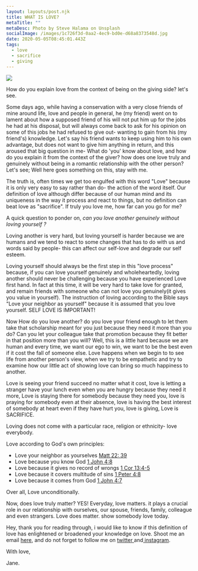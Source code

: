 ```yaml
---
layout: layouts/post.njk
title: WHAT IS LOVE?
metaTitle: ""
metaDesc: Photo by Steve Halama on Unsplash
socialImage: /images/1c726f3d-0aa2-4ec9-bd0e-d68a8373548d.jpg
date: 2020-05-05T08:45:01.443Z
tags:
  - love
  - sacrifice
  - giving
---
```

![](/images/1c726f3d-0aa2-4ec9-bd0e-d68a8373548d.jpg)

How do you explain love from the context of being on the giving side? let's see.

Some days ago, while having a conservation with a very close friends of mine around life, love and people in general, he (my friend) went on to lament about how a supposed friend of his will not put him up for the jobs he had at his disposal, but will always come back to ask for his opinion on some of this jobs he had refused to give out- wanting to gain from his (my friend's) knowledge. Let's say his friend wants to keep using him to his own advantage, but does not want to give him anything in return, and this aroused that big question in me- What do 'you' know about love, and how do you explain it from the context of the giver? how does one love truly and genuinely without being in a romantic relationship with the other person?  Let's see; Well here goes something on this, stay with me. 

The truth is, often times we get too engulfed with this word "Love" because it is only very easy to say rather than do- the action of the word itself. Our definition of love although differ because of our human mind and its uniqueness in the way it process and react to things, but no definition can beat love as "sacrifice". If truly you love me, how far can you go for me?

A quick question to ponder on, *can you love another genuinely without loving yourself ?* 

Loving another is very hard, but loving yourself is harder because we are humans and we tend  to react to some changes that has to do with us and words said by people- this can affect our self-love and degrade our self esteem. 

Loving yourself should always be the first step in this "love process" because, if you can love yourself genuinely and wholeheartedly,  loving another should never be challenging because you have experienced Love first hand.  In fact at this time, it will be very hard to take love for granted, and remain friends with someone who can not love you genuinely(it gives you value in yourself). The instruction of loving according to the Bible says "Love your neighbor as yourself" because it is assumed that you love yourself. SELF LOVE IS IMPORTANT!

Now How do you love another? do you love your friend enough to let them take that scholarship meant for you just because they need it more than you do? Can you let your colleague take that promotion because they fit better in that position more than you will? Well, this is a little hard because we are human and every time, we want our ego to win, we want to be the best even if it cost the fall of someone else. Love happens when we begin to to see life from another person's view, when we try to be empathetic and try to examine how our little act of showing love can bring so much happiness to another.

Love is seeing your friend succeed no matter what it cost, love is letting a stranger have your lunch even when you are hungry because they need it more, Love is staying there for somebody because they need you, love is praying for somebody even at their absence, love is having the best interest of somebody at heart even if they have hurt you, love is giving,  Love is SACRIFICE.

Loving does not come with a particular race, religion or ethnicity- love everybody. 

Love according to God's own principles:

* Love your neighbor as yourselves [Matt 22: 39](https://www.biblegateway.com/passage/?search=matt+22%3A39&version=NIV)
* Love because you know God [1 John 4:8](https://www.biblegateway.com/passage/?search=1john+4%3A8&version=NIV)
* Love because it gives no record of wrongs [1 Cor 13:4-5](https://www.biblegateway.com/passage/?search=1+Cor+13%3A4-5&version=NIV)
* Love because it covers multitude of sins [1 Peter 4:8](https://www.biblegateway.com/passage/?search=1+Peter+4%3A8&version=NIV)
* Love because it comes from God [1 John 4:7](https://www.biblegateway.com/passage/?search=1+John+4%3A7&version=NIV)

Over all, Love unconditionally. 

Now, does love truly matter? YES! Everyday, love matters. it plays a crucial role in our relationship with ourselves, our spouse, friends, family, colleague and even strangers. Love does matter.  show somebody love today. 

Hey, thank you for reading through, i would like to know if this definition of love has enlightened or broadened your knowledge on love. Shoot me an email [here](ajewoleglory@gmail.com), and do not forget to follow me on [twitter ](https://twitter.com/JaneVigour)and[ instagram](https://www.instagram.com/jane_vigour/). 

With love,

Jane.